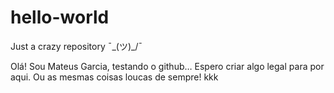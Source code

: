# hello-world
Just a crazy repository ¯\_(ツ)_/¯

Olá! Sou Mateus Garcia, testando o github… 
Espero criar algo legal para por aqui. Ou as mesmas coisas loucas de sempre! kkk
